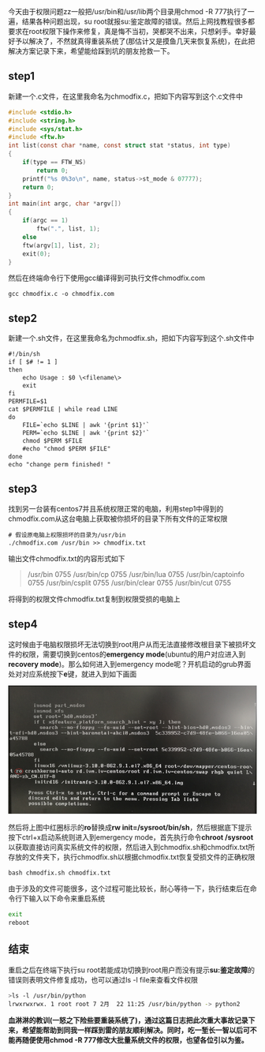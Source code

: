 今天由于权限问题zz一般把/usr/bin和/usr/lib两个目录用chmod -R 777执行了一遍，结果各种问题出现，su root就报su:鉴定故障的错误。然后上网找教程很多都要求在root权限下操作来修复，真是悔不当初，哭都哭不出来，只想剁手。幸好最好予以解决了，不然就真得重装系统了(那估计又是摸鱼几天来恢复系统)，在此把解决方案记录下来，希望能给踩到坑的朋友抢救一下。

## step1

新建一个.c文件，在这里我命名为chmodfix\.c，把如下内容写到这个\.c文件中

```c
#include <stdio.h>                                                                              #include <stdlib.h>
#include <string.h>
#include <sys/stat.h>
#include <ftw.h>
int list(const char *name, const struct stat *status, int type)
{
	if(type == FTW_NS)
		return 0;
	printf("%s 0%3o\n", name, status->st_mode & 07777);
	return 0;
}
int main(int argc, char *argv[])
{
	if(argc == 1)
		ftw(".", list, 1); 
	else
	ftw(argv[1], list, 2); 
	exit(0);
}
```

然后在终端命令行下使用gcc编译得到可执行文件chmodfix.com

```shell
gcc chmodfix.c -o chmodfix.com
```

## step2

新建一个.sh文件，在这里我命名为chmodfix.sh，把如下内容写到这个.sh文件中

```shell
#!/bin/sh                                                                                     if [ $# != 1 ] 
then
	echo Usage : $0 \<filename\>
	exit
fi
PERMFILE=$1
cat $PERMFILE | while read LINE
do
	FILE=`echo $LINE | awk '{print $1}'`
	PERM=`echo $LINE | awk '{print $2}'`	
	chmod $PERM $FILE
	#echo "chmod $PERM $FILE"
done
echo "change perm finished! "
```

## step3

找到另一台装有centos7并且系统权限正常的电脑，利用step1中得到的chmodfix.com从这台电脑上获取被你损坏的目录下所有文件的正常权限

```shell
# 假设原电脑上权限损坏的目录为/usr/bin
./chmodfix.com /usr/bin >> chmodfix.txt
```

输出文件chmodfix.txt的内容形式如下

> /usr/bin 0755                                                                                                                                                                                                      /usr/bin/cp 0755 
> /usr/bin/lua 0755 
> /usr/bin/captoinfo 0755 
> /usr/bin/csplit 0755 
> /usr/bin/clear 0755 
> /usr/bin/cut 0755 

将得到的权限文件chmodfix.txt复制到权限受损的电脑上

## step4

这时候由于电脑权限损坏无法切换到root用户从而无法直接修改根目录下被损坏文件的权限，需要切换到centos的**emergency mode**(ubuntu的用户对应进入到**recovery mode**)。那么如何进入到emergency mode呢？开机启动的grub界面处对对应系统按下**e**键，就进入到如下画面

<div align="center">
    <img src="https://raw.githubusercontent.com/tracy-talent/Notes/master/imgs/emergency mode.png">
</div>

然后将上图中红圈标示的**ro**替换成**rw init=/sysroot/bin/sh**，然后根据底下提示按下ctrl+x启动系统则进入到emergency mode，首先执行命令**chroot /sysroot**以获取直接访问真实系统文件的权限，然后进入到chmodfix.sh和chmodfix.txt所存放的文件夹下，执行chmodfix.sh以根据chmodfix.txt恢复受损文件的正确权限

```shell
bash chmodfix.sh chmodfix.txt
```

由于涉及的文件可能很多，这个过程可能比较长，耐心等待一下，执行结束后在命令行下输入以下命令来重启系统

```bash
exit
reboot
```

## 结束

重启之后在终端下执行su root若能成功切换到root用户而没有提示**su:鉴定故障**的错误则表明文件修复成功，也可以通过ls -l file来查看文件权限

```bash
>ls -l /usr/bin/python
lrwxrwxrwx. 1 root root 7 2月  22 11:25 /usr/bin/python -> python2
```



**血淋淋的教训(一怒之下险些要重装系统了)，通过这篇日志把此次重大事故记录下来，希望能帮助到同我一样踩到雷的朋友顺利解决。同时，吃一堑长一智以后可不能再随便使用chmod -R 777修改大批量系统文件的权限，也望各位引以为鉴。**



